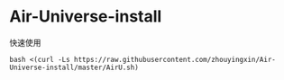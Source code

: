 # Air-Universe-install

快速使用
```shell
bash <(curl -Ls https://raw.githubusercontent.com/zhouyingxin/Air-Universe-install/master/AirU.sh)
```


